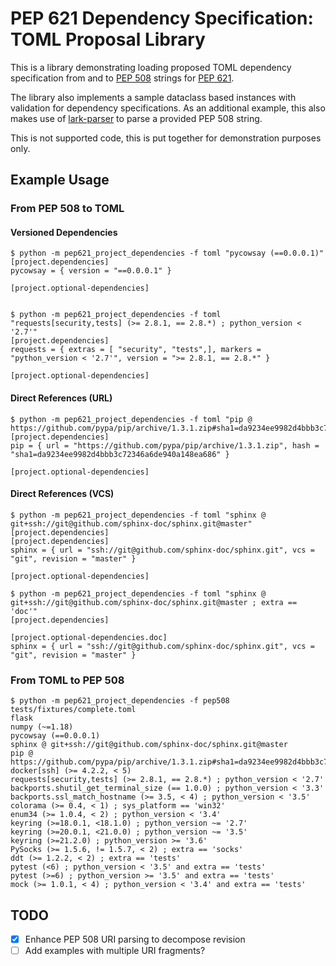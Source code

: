 # PEP 621 Dependency Specification: TOML Proposal Library

This is a library demonstrating loading proposed TOML dependency specification from and to 
[PEP 508](https://www.python.org/dev/peps/pep-0508/) strings for [PEP 621](https://www.python.org/dev/peps/pep-0621).

The library also implements a sample dataclass based instances with validation for dependency specifications. As an 
additional example, this also makes use of [lark-parser](https://github.com/lark-parser/lark) to parse a provided PEP 508
string. 

This is not supported code, this is put together for demonstration purposes only.

## Example Usage
### From PEP 508 to TOML
#### Versioned Dependencies
```console
$ python -m pep621_project_dependencies -f toml "pycowsay (==0.0.0.1)"
[project.dependencies]
pycowsay = { version = "==0.0.0.1" }

[project.optional-dependencies]


$ python -m pep621_project_dependencies -f toml "requests[security,tests] (>= 2.8.1, == 2.8.*) ; python_version < '2.7'"
[project.dependencies]
requests = { extras = [ "security", "tests",], markers = "python_version < '2.7'", version = ">= 2.8.1, == 2.8.*" }

[project.optional-dependencies]

```

#### Direct References (URL)
```console
$ python -m pep621_project_dependencies -f toml "pip @ https://github.com/pypa/pip/archive/1.3.1.zip#sha1=da9234ee9982d4bbb3c72346a6de940a148ea686"
[project.dependencies]
pip = { url = "https://github.com/pypa/pip/archive/1.3.1.zip", hash = "sha1=da9234ee9982d4bbb3c72346a6de940a148ea686" }

[project.optional-dependencies]

```

#### Direct References (VCS)
```console
$ python -m pep621_project_dependencies -f toml "sphinx @ git+ssh://git@github.com/sphinx-doc/sphinx.git@master"
[project.dependencies]
[project.dependencies]
sphinx = { url = "ssh://git@github.com/sphinx-doc/sphinx.git", vcs = "git", revision = "master" }

[project.optional-dependencies]

$ python -m pep621_project_dependencies -f toml "sphinx @ git+ssh://git@github.com/sphinx-doc/sphinx.git@master ; extra == 'doc'"
[project.dependencies]

[project.optional-dependencies.doc]
sphinx = { url = "ssh://git@github.com/sphinx-doc/sphinx.git", vcs = "git", revision = "master" }
```

### From TOML to PEP 508
```console
$ python -m pep621_project_dependencies -f pep508 tests/fixtures/complete.toml 
flask
numpy (~=1.18)
pycowsay (==0.0.0.1)
sphinx @ git+ssh://git@github.com/sphinx-doc/sphinx.git@master
pip @ https://github.com/pypa/pip/archive/1.3.1.zip#sha1=da9234ee9982d4bbb3c72346a6de940a148ea686
docker[ssh] (>= 4.2.2, < 5)
requests[security,tests] (>= 2.8.1, == 2.8.*) ; python_version < '2.7'
backports.shutil_get_terminal_size (== 1.0.0) ; python_version < '3.3'
backports.ssl_match_hostname (>= 3.5, < 4) ; python_version < '3.5'
colorama (>= 0.4, < 1) ; sys_platform == 'win32'
enum34 (>= 1.0.4, < 2) ; python_version < '3.4'
keyring (>=18.0.1, <18.1.0) ; python_version ~= '2.7'
keyring (>=20.0.1, <21.0.0) ; python_version ~= '3.5'
keyring (>=21.2.0) ; python_version >= '3.6'
PySocks (>= 1.5.6, != 1.5.7, < 2) ; extra == 'socks'
ddt (>= 1.2.2, < 2) ; extra == 'tests'
pytest (<6) ; python_version < '3.5' and extra == 'tests'
pytest (>=6) ; python_version >= '3.5' and extra == 'tests'
mock (>= 1.0.1, < 4) ; python_version < '3.4' and extra == 'tests'
```

## TODO
- [x] Enhance PEP 508 URI parsing to decompose revision
- [ ] Add examples with multiple URI fragments?
